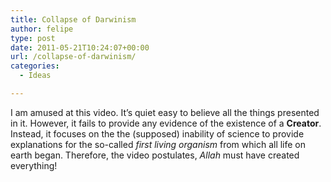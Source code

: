 ```yaml
---
title: Collapse of Darwinism
author: felipe
type: post
date: 2011-05-21T10:24:07+00:00
url: /collapse-of-darwinism/
categories:
  - Ideas

---
```

I am amused at this video. It&#8217;s quiet easy to believe all the things presented in it. However, it fails to provide any evidence of the existence of a **Creator**. Instead, it focuses on the the (supposed) inability of science to provide explanations for the so-called _first living organism_ from which all life on earth began. Therefore, the video postulates, _Allah_ must have created everything!